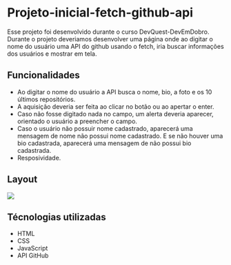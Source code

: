 # Projeto-inicial-fetch-github-api

Esse projeto foi desenvolvido durante o curso DevQuest-DevEmDobro. Durante o projeto deveriamos desenvolver uma página onde ao digitar o nome do usuário uma API do github usando o fetch, iria buscar informações dos usuários e mostrar em tela.

## Funcionalidades
- Ao digitar o nome do usuário a API busca o nome, bio, a foto e os 10 últimos repositórios.
- A aquisição deveria ser feita ao clicar no botão ou ao apertar o enter.
- Caso não fosse digitado nada no campo, um alerta deveria aparecer, orientado o usuário a preencher o campo.
- Caso o usuário não possuir nome cadastrado, aparecerá uma mensagem de nome não possui nome cadastrado. E se não houver uma bio cadastrada, aparecerá uma mensagem de não possui bio cadastrada. 
- Resposividade.

## Layout
<img src="Animação-projeto-inicial-fetch-github-api.gif">

## Técnologias utilizadas
- HTML
- CSS
- JavaScript
- API GitHub